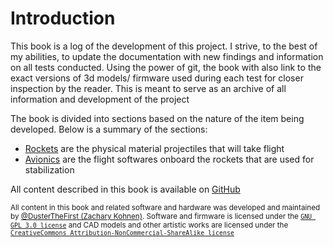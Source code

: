 # Introduction
This book is a log of the development of this project. I strive, to the best of my abilities,
to update the documentation with new findings and information on all tests conducted.
Using the power of git, the book with also link to the exact versions of 3d models/
firmware used during each test for closer inspection by the reader. This is meant to serve
as an archive of all information and development of the project

The book is divided into sections based on the nature of the item being developed.
Below is a summary of the sections:
- [Rockets](./rockets/index.md) are the physical material projectiles that will take flight
- [Avionics](./avionics/index.md) are the flight softwares onboard the rockets that are used for stabilization

All content described in this book is available on [GitHub](https://github.com/DusterTheFirst/rocketry)

<sub>All content in this book and related software and hardware was developed and maintained by [@DusterTheFirst (Zachary Kohnen)](https://github.com/dusterthefirst). Software and firmware is licensed under the [`GNU GPL 3.0 license`](./LICENSE.md) and CAD models and other artistic works are licensed under the [`CreativeCommons Attribution-NonCommercial-ShareAlike license`](http://creativecommons.org/licenses/by-nc-sa/4.0/)</sub>